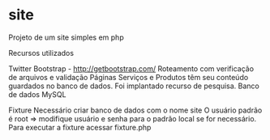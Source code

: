 # site

Projeto de um site simples em php

Recursos utilizados

Twitter Bootstrap - http://getbootstrap.com/
Roteamento com verificação de arquivos e validação
Páginas Serviços e Produtos têm seu conteúdo guardados no banco de dados.
Foi implantado recurso de pesquisa.
Banco de dados MySQL

Fixture
Necessário criar banco de dados com o nome site
O usuário padrão é root => modifique usuário e  senha para o padrão local se for necessário.  
Para executar a fixture acessar fixture.php
